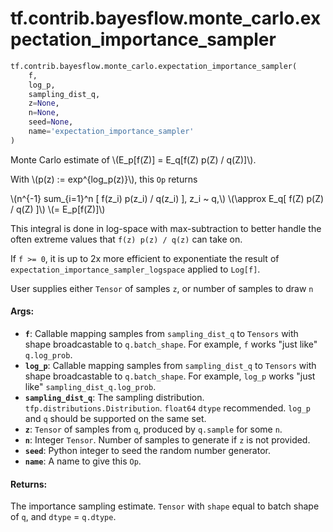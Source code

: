 <div itemscope itemtype="http://developers.google.com/ReferenceObject">
<meta itemprop="name" content="tf.contrib.bayesflow.monte_carlo.expectation_importance_sampler" />
<meta itemprop="path" content="Stable" />
</div>

# tf.contrib.bayesflow.monte_carlo.expectation_importance_sampler

``` python
tf.contrib.bayesflow.monte_carlo.expectation_importance_sampler(
    f,
    log_p,
    sampling_dist_q,
    z=None,
    n=None,
    seed=None,
    name='expectation_importance_sampler'
)
```

Monte Carlo estimate of \\(E_p[f(Z)] = E_q[f(Z) p(Z) / q(Z)]\\).

With \\(p(z) := exp^{log_p(z)}\\), this `Op` returns

\\(n^{-1} sum_{i=1}^n [ f(z_i) p(z_i) / q(z_i) ],  z_i ~ q,\\)
\\(\approx E_q[ f(Z) p(Z) / q(Z) ]\\)
\\(=       E_p[f(Z)]\\)

This integral is done in log-space with max-subtraction to better handle the
often extreme values that `f(z) p(z) / q(z)` can take on.

If `f >= 0`, it is up to 2x more efficient to exponentiate the result of
`expectation_importance_sampler_logspace` applied to `Log[f]`.

User supplies either `Tensor` of samples `z`, or number of samples to draw `n`

#### Args:

* <b>`f`</b>: Callable mapping samples from `sampling_dist_q` to `Tensors` with shape
    broadcastable to `q.batch_shape`.
    For example, `f` works "just like" `q.log_prob`.
* <b>`log_p`</b>:  Callable mapping samples from `sampling_dist_q` to `Tensors` with
    shape broadcastable to `q.batch_shape`.
    For example, `log_p` works "just like" `sampling_dist_q.log_prob`.
* <b>`sampling_dist_q`</b>:  The sampling distribution.
    `tfp.distributions.Distribution`.
    `float64` `dtype` recommended.
    `log_p` and `q` should be supported on the same set.
* <b>`z`</b>:  `Tensor` of samples from `q`, produced by `q.sample` for some `n`.
* <b>`n`</b>:  Integer `Tensor`.  Number of samples to generate if `z` is not provided.
* <b>`seed`</b>:  Python integer to seed the random number generator.
* <b>`name`</b>:  A name to give this `Op`.


#### Returns:

The importance sampling estimate.  `Tensor` with `shape` equal
  to batch shape of `q`, and `dtype` = `q.dtype`.